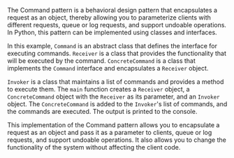 The Command pattern is a behavioral design pattern that encapsulates a request as an object, thereby allowing you to parameterize clients with different requests, queue or log requests, and support undoable operations. In Python, this pattern can be implemented using classes and interfaces.

In this example, `Command` is an abstract class that defines the interface for executing commands. `Receiver` is a class that provides the functionality that will be executed by the command. `ConcreteCommand` is a class that implements the `Command` interface and encapsulates a `Receiver` object.

`Invoker` is a class that maintains a list of commands and provides a method to execute them. The `main` function creates a `Receiver` object, a `ConcreteCommand` object with the `Receiver` as its parameter, and an `Invoker` object. The `ConcreteCommand` is added to the `Invoker`'s list of commands, and the commands are executed. The output is printed to the console.

This implementation of the Command pattern allows you to encapsulate a request as an object and pass it as a parameter to clients, queue or log requests, and support undoable operations. It also allows you to change the functionality of the system without affecting the client code.
